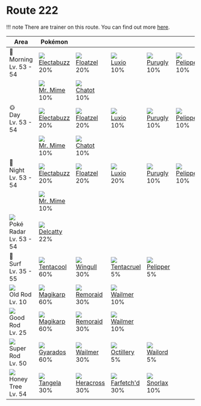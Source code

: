 # Route 222

!!! note
    There are trainer on this route. You can find out more [here](../../trainer_changes/route_222/).


Area                                          | Pokémon                           | &nbsp;                           | &nbsp;                            | &nbsp;                         | &nbsp;                          | &nbsp;                         | 
---                                           | ---                               | ---                              | ---                               | ---                            | ---                             | ---                            | 
🌅<br>Morning<br>Lv. 53 - 54                   | ![][125]<br> [Electabuzz]<br> 20% | ![][419]<br> [Floatzel]<br> 20%  | ![][404]<br> [Luxio]<br> 10%      | ![][432]<br> [Purugly]<br> 10% | ![][279]<br> [Pelipper]<br> 10% | ![][180]<br> [Flaaffy]<br> 10% | 
&nbsp;                                        | ![][122]<br> [Mr. Mime]<br> 10%   | ![][441]<br> [Chatot]<br> 10%    | &nbsp;                            | &nbsp;                         | &nbsp;                          | &nbsp;                         | 
🌞<br>Day<br>Lv. 53 - 54                       | ![][125]<br> [Electabuzz]<br> 20% | ![][419]<br> [Floatzel]<br> 20%  | ![][404]<br> [Luxio]<br> 10%      | ![][432]<br> [Purugly]<br> 10% | ![][279]<br> [Pelipper]<br> 10% | ![][180]<br> [Flaaffy]<br> 10% | 
&nbsp;                                        | ![][122]<br> [Mr. Mime]<br> 10%   | ![][441]<br> [Chatot]<br> 10%    | &nbsp;                            | &nbsp;                         | &nbsp;                          | &nbsp;                         | 
🌙<br>Night<br>Lv. 53 - 54                     | ![][125]<br> [Electabuzz]<br> 20% | ![][419]<br> [Floatzel]<br> 20%  | ![][404]<br> [Luxio]<br> 20%      | ![][432]<br> [Purugly]<br> 10% | ![][279]<br> [Pelipper]<br> 10% | ![][180]<br> [Flaaffy]<br> 10% | 
&nbsp;                                        | ![][122]<br> [Mr. Mime]<br> 10%   | &nbsp;                           | &nbsp;                            | &nbsp;                         | &nbsp;                          | &nbsp;                         | 
![][poke-radar]<br> Poké Radar<br>Lv. 53 - 54 | ![][301]<br> [Delcatty]<br> 22%   | &nbsp;                           | &nbsp;                            | &nbsp;                         | &nbsp;                          | &nbsp;                         | 
🌊<br> Surf<br>Lv. 35 - 55                     | ![][072]<br> [Tentacool]<br> 60%  | ![][278]<br> [Wingull]<br> 30%   | ![][073]<br> [Tentacruel]<br> 5%  | ![][279]<br> [Pelipper]<br> 5% | &nbsp;                          | &nbsp;                         | 
![][old-rod]<br>Old Rod<br>Lv. 10             | ![][129]<br> [Magikarp]<br> 60%   | ![][223]<br> [Remoraid]<br> 30%  | ![][320]<br> [Wailmer]<br> 10%    | &nbsp;                         | &nbsp;                          | &nbsp;                         | 
![][good-rod]<br>Good Rod<br>Lv. 25           | ![][129]<br> [Magikarp]<br> 60%   | ![][223]<br> [Remoraid]<br> 30%  | ![][320]<br> [Wailmer]<br> 10%    | &nbsp;                         | &nbsp;                          | &nbsp;                         | 
![][super-rod]<br>Super Rod<br>Lv. 50         | ![][130]<br> [Gyarados]<br> 60%   | ![][320]<br> [Wailmer]<br> 30%   | ![][224]<br> [Octillery]<br> 5%   | ![][321]<br> [Wailord]<br> 5%  | &nbsp;                          | &nbsp;                         | 
![][honey]<br> Honey Tree<br>Lv. 54           | ![][114]<br> [Tangela]<br> 30%    | ![][214]<br> [Heracross]<br> 30% | ![][083]<br> [Farfetch'd]<br> 30% | ![][143]<br> [Snorlax]<br> 10% | &nbsp;                          | &nbsp;                         | 

[Tentacool]: ../../pokemon_changes/072/
[Tentacruel]: ../../pokemon_changes/073/
[Farfetch'd]: ../../pokemon_changes/083/
[Tangela]: ../../pokemon_changes/114/
[Mr. Mime]: ../../pokemon_changes/122/
[Electabuzz]: ../../pokemon_changes/125/
[Magikarp]: ../../pokemon_changes/129/
[Gyarados]: ../../pokemon_changes/130/
[Snorlax]: ../../pokemon_changes/143/
[Flaaffy]: ../../pokemon_changes/180/
[Heracross]: ../../pokemon_changes/214/
[Remoraid]: ../../pokemon_changes/223/
[Octillery]: ../../pokemon_changes/224/
[Wingull]: ../../pokemon_changes/278/
[Pelipper]: ../../pokemon_changes/279/
[Delcatty]: ../../pokemon_changes/301/
[Wailmer]: ../../pokemon_changes/320/
[Wailord]: ../../pokemon_changes/321/
[Luxio]: ../../pokemon_changes/404/
[Floatzel]: ../../pokemon_changes/419/
[Purugly]: ../../pokemon_changes/432/
[Chatot]: ../../pokemon_changes/441/
[good-rod]: ../img/items/good-rod.png
[honey]: ../img/items/honey.png
[old-rod]: ../img/items/old-rod.png
[poke-radar]: ../img/items/poke-radar.png
[super-rod]: ../img/items/super-rod.png
[072]: ../img/pokemon/072.png
[073]: ../img/pokemon/073.png
[083]: ../img/pokemon/083.png
[114]: ../img/pokemon/114.png
[122]: ../img/pokemon/122.png
[125]: ../img/pokemon/125.png
[129]: ../img/pokemon/129.png
[130]: ../img/pokemon/130.png
[143]: ../img/pokemon/143.png
[180]: ../img/pokemon/180.png
[214]: ../img/pokemon/214.png
[223]: ../img/pokemon/223.png
[224]: ../img/pokemon/224.png
[278]: ../img/pokemon/278.png
[279]: ../img/pokemon/279.png
[301]: ../img/pokemon/301.png
[320]: ../img/pokemon/320.png
[321]: ../img/pokemon/321.png
[404]: ../img/pokemon/404.png
[419]: ../img/pokemon/419.png
[432]: ../img/pokemon/432.png
[441]: ../img/pokemon/441.png
